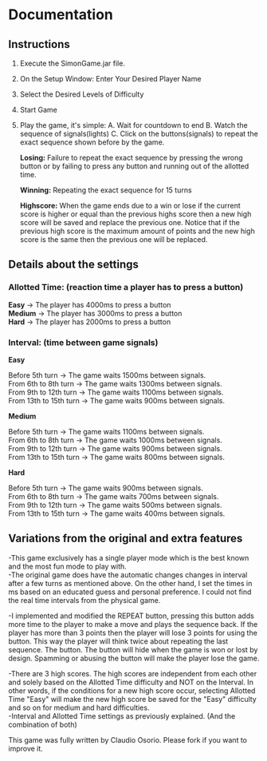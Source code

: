 # Documentation  
## Instructions  
1. Execute the SimonGame.jar file.
2. On the Setup Window: Enter Your Desired Player Name
3. Select the Desired Levels of Difficulty
4. Start Game
5. Play the game, it's simple:
	A. Wait for countdown to end
	B. Watch the sequence of signals(lights)
	C. Click on the buttons(signals) to repeat the exact sequence shown before by the game.
	
	**Losing:** Failure to repeat the exact sequence by pressing the wrong button or by failing to press any button and running out of the allotted time.
	
	**Winning:** Repeating the exact sequence for 15 turns
	
	**Highscore:** When the game ends due to a win or lose if the current score is higher or equal than the previous highs score then a new high score will be saved and replace the previous one. Notice that if the previous high score is the maximum amount of points and the new high score is the same then the previous one will be replaced.
	
## Details about the settings  

### Allotted Time: (reaction time a player has to press a button)  
**Easy**   -> The player has 4000ms to press a button  
**Medium** -> The player has 3000ms to press a button  
**Hard**   -> The player has 2000ms to press a button  

### Interval: (time between game signals)  
**Easy**  
<p>Before 5th turn         -> The game waits 1500ms between signals.<br>
From   6th to 8th turn  -> The game waits 1300ms between signals.<br>
From   9th to 12th turn -> The game waits 1100ms between signals.<br>
From  13th to 15th turn -> The game waits  900ms between signals.</p>

**Medium**  
<p>Before 5th turn         -> The game waits 1100ms between signals.<br>
From   6th to 8th turn  -> The game waits 1000ms between signals.<br>
From   9th to 12th turn -> The game waits  900ms between signals.<br>
From  13th to 15th turn -> The game waits  800ms between signals.</p>

**Hard**  
<p>Before 5th turn         -> The game waits 900ms between signals.<br>
From   6th to 8th turn  -> The game waits 700ms between signals.<br>
From   9th to 12th turn -> The game waits 500ms between signals.<br>
From  13th to 15th turn -> The game waits 400ms between signals.</p>


## Variations from the original and extra features  
-This game exclusively has a single player mode which is the best known and the most fun mode to play with.  
-The original game does have the automatic changes changes in interval after a few turns as mentioned above. On the other hand, I set the times in ms based on an educated guess and personal preference. I could not find the real time intervals from the physical game.  

-I implemented and modified the REPEAT button, pressing this button adds more time to the player to make a move and plays the sequence back. If the player has more than 3 points then the player will lose 3 points for using the button. This way the player will think twice about repeating the last sequence. The button. The button will hide when the game is won or lost by design. Spamming or abusing the button will make the player lose the game.  

-There are 3 high scores. The high scores are independent from each other and solely based on the Allotted Time difficulty and NOT on the Interval. In other words, if the conditions for a new high score occur, selecting Allotted Time "Easy" will make the new high score be saved for the "Easy" difficulty and so on for  medium and hard difficulties.  
-Interval and Allotted Time settings as previously explained. (And the combination of both)  

This game was fully written by Claudio Osorio. Please fork if you want to improve it.
